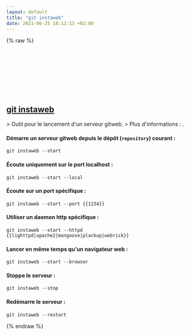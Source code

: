 ```yaml
---
layout: default
title: "git instaweb"
date: 2021-06-25 18:12:13 +02:00
---
```

{% raw %}
<h2 id="git-instaweb">
  <a href="/fr/common/git-instaweb.html">git instaweb</a> <a href="#git-instaweb"><svg class="icon">
    <use href="/assets/images/unicode_sprite.svg#link" />
  </svg></a>
</h2>
> Outil pour le lancement d'un serveur gitweb.
> Plus d'informations : <https://git-scm.com/docs/git-instaweb>.

#### Démarre un serveur gitweb depuis le dépôt (`repository`) courant :
```shell
git instaweb --start
```
#### Écoute uniquement sur le port localhost :
```shell
git instaweb --start --local
```
#### Écoute sur un port spécifique :
```shell
git instaweb --start --port {{1234}}
```
#### Utiliser un daemon http spécifique :
```shell
git instaweb --start --httpd {{lighttpd|apache2|mongoose|plackup|webrick}}
```
#### Lancer en même temps qu'un navigateur web :
```shell
git instaweb --start --browser
```
#### Stoppe le serveur :
```shell
git instaweb --stop
```
#### Redémarre le serveur :
```shell
git instaweb --restart
```
{% endraw %}